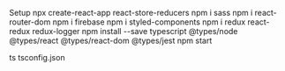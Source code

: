Setup
    npx create-react-app react-store-reducers
        npm i sass      npm i react-router-dom      npm i firebase
        npm i styled-components
        npm i redux react-redux redux-logger
        npm install --save typescript @types/node @types/react @types/react-dom @types/jest
    npm start     

ts
    tsconfig.json


